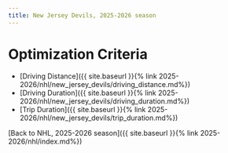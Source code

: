 ```yaml
---
title: New Jersey Devils, 2025-2026 season
---
```


# Optimization Criteria
- [Driving Distance]({{ site.baseurl }}{% link 2025-2026/nhl/new_jersey_devils/driving_distance.md%})
- [Driving Duration]({{ site.baseurl }}{% link 2025-2026/nhl/new_jersey_devils/driving_duration.md%})
- [Trip Duration]({{ site.baseurl }}{% link 2025-2026/nhl/new_jersey_devils/trip_duration.md%})

[Back to NHL, 2025-2026 season]({{ site.baseurl }}{% link 2025-2026/nhl/index.md%})
